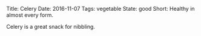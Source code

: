 Title: Celery
Date: 2016-11-07
Tags: vegetable
State: good
Short: Healthy in almost every form.

Celery is a great snack for nibbling.

